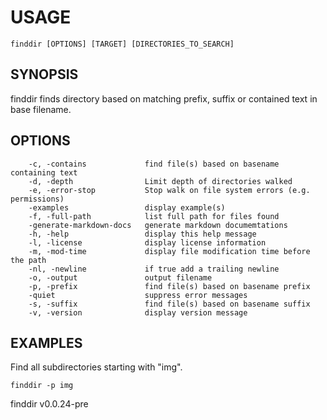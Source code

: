 
# USAGE

	finddir [OPTIONS] [TARGET] [DIRECTORIES_TO_SEARCH]

## SYNOPSIS


finddir finds directory based on matching prefix, suffix or contained text in base filename.


## OPTIONS

```
    -c, -contains             find file(s) based on basename containing text
    -d, -depth                Limit depth of directories walked
    -e, -error-stop           Stop walk on file system errors (e.g. permissions)
    -examples                 display example(s)
    -f, -full-path            list full path for files found
    -generate-markdown-docs   generate markdown documemtations
    -h, -help                 display this help message
    -l, -license              display license information
    -m, -mod-time             display file modification time before the path
    -nl, -newline             if true add a trailing newline
    -o, -output               output filename
    -p, -prefix               find file(s) based on basename prefix
    -quiet                    suppress error messages
    -s, -suffix               find file(s) based on basename suffix
    -v, -version              display version message
```


## EXAMPLES


Find all subdirectories starting with "img".

	finddir -p img


finddir v0.0.24-pre

